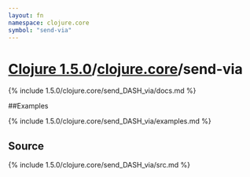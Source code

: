 ```yaml
---
layout: fn
namespace: clojure.core
symbol: "send-via"
---
```


# [Clojure 1.5.0](../../)/[clojure.core](../)/send-via

{% include 1.5.0/clojure.core/send_DASH_via/docs.md %}

##Examples

{% include 1.5.0/clojure.core/send_DASH_via/examples.md %}
## Source
{% include 1.5.0/clojure.core/send_DASH_via/src.md %}

